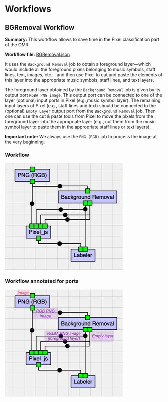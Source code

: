 # Workflows

## BGRemoval Workflow

**Summary:** This workflow allows to save time in the Pixel classification part of the OMR

**Workflow file:** [BGRemoval.json](./BGRemoval.json)

It uses the `Background Removal` job to obtain a foreground layer—which would include all the foreground pixels belonging to music symbols, staff lines, text, images, etc.—and then use Pixel to cut and paste the elements of this layer into the appropriate music symbols, staff lines, and text layers.

The foreground layer obtained by the `Background Removal` job is given by its output port `RGBA PNG image`. This output port can be connected to one of the layer (optional) input ports in Pixel (e.g.,music symbol layer). 
The remaining input layers of Pixel (e.g., staff lines and text) should be connected to the (optional) `Empty Layer` output port from the `Background Removal` job. Then one can use the cut & paste tools from Pixel to move the pixels from the foreground layer into the appropriate layer (e.g., cut them from the music symbol layer to paste them in the appropriate staff lines or text layers).

**Important note:** We always use the `PNG (RGB)` job to process the image at the very beginning.

### Workflow
![BGRemoval](./images/BGRemoval.png)

### Workflow annotated for ports
![BGRemoval - annotated](./images/BGRemoval%20-%20annotated.png)
